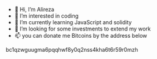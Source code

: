 - 👋 Hi, I’m Alireza
- 👀 I’m interested in coding
- 🌱 I’m currently learning JavaScript and solidity
- 💞️ I’m looking for some investments to extend my work
- 📫 you can donate me Bitcoins by the address below

bc1qzwguugma6pqqhwf8y0q2nss4kha6t6r59r0mzh
<!---
alirezafrsd/alirezafrsd is a ✨ special ✨ repository because its `README.md` (this file) appears on your GitHub profile.
You can click the Preview link to take a look at your changes.
--->
